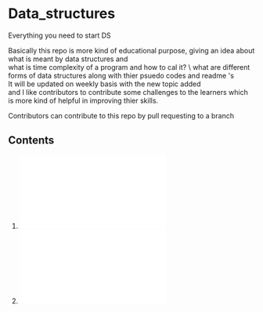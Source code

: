 # Data_structures
Everything you need to start DS

Basically this repo is more kind of educational purpose, giving an idea about what is meant by data structures and \
what is time complexity of a program and how to cal it? \ 
what are different forms of data structures along with thier psuedo codes and readme 's \
It will be updated on weekly basis with the new topic added \
and I like contributors to contribute some challenges to the learners which is more kind of helpful in improving thier skills.

Contributors can contribute to this repo by pull requesting to a branch 

## Contents
  1. ![Intro to DS and time_complexity](DataStructure_and_ComputationalComplexity_Intro.md)
  2. ![Arrays](Static_And_Dynamic_Arrays/Arrays.md)
